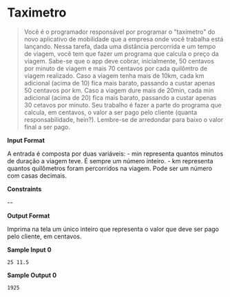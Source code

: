 # Taximetro

> Você é o programador responsável por programar o "taxímetro" do novo aplicativo de mobilidade que a empresa onde você trabalha está lançando. Nessa tarefa, dada uma distância percorrida e um tempo de viagem, você tem que fazer um programa que calcula o preço da viagem. Sabe-se que o app deve cobrar, inicialmente, 50 centavos por minuto de viagem e mais 70 centavos por cada quilômtro de viagem realizado. Caso a viagem tenha mais de 10km, cada km adicional (acima de 10) fica mais barato, passando a custar apenas 50 centavos por km. Caso a viagem dure mais de 20min, cada min adicional (acima de 20) fica mais barato, passando a custar apenas 30 cetavos por minuto. Seu trabalho é fazer a parte do programa que calcula, em centavos, o valor a ser pago pelo cliente (quanta responsabilidade, hein?). Lembre-se de arredondar para baixo o valor final a ser pago.

**Input Format**

A entrada é composta por duas variáveis: - min representa quantos minutos de duração a viagem teve. É sempre um número inteiro. - km representa quantos quilômetros foram percorridos na viagem. Pode ser um número com casas decimais.

**Constraints**

--

**Output Format**

Imprima na tela um único inteiro que representa o valor que deve ser pago pelo cliente, em centavos.

**Sample Input 0**

`25 11.5`

**Sample Output 0**

`1925`
